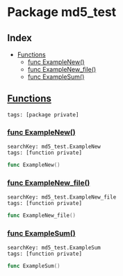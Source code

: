 # Package md5_test

## Index

* [Functions](#func)
    * [func ExampleNew()](#ExampleNew)
    * [func ExampleNew_file()](#ExampleNew_file)
    * [func ExampleSum()](#ExampleSum)


## <a id="func" href="#func">Functions</a>

```
tags: [package private]
```

### <a id="ExampleNew" href="#ExampleNew">func ExampleNew()</a>

```
searchKey: md5_test.ExampleNew
tags: [function private]
```

```Go
func ExampleNew()
```

### <a id="ExampleNew_file" href="#ExampleNew_file">func ExampleNew_file()</a>

```
searchKey: md5_test.ExampleNew_file
tags: [function private]
```

```Go
func ExampleNew_file()
```

### <a id="ExampleSum" href="#ExampleSum">func ExampleSum()</a>

```
searchKey: md5_test.ExampleSum
tags: [function private]
```

```Go
func ExampleSum()
```

